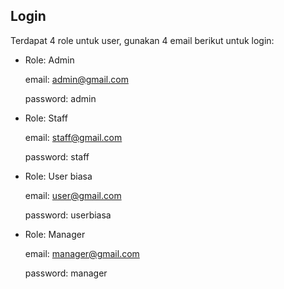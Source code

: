 ## Login

Terdapat 4 role untuk user, gunakan 4 email berikut untuk login:

-   Role: Admin

    email: admin@gmail.com

    password: admin

-   Role: Staff

    email: staff@gmail.com

    password: staff

-   Role: User biasa

    email: user@gmail.com

    password: userbiasa

-   Role: Manager

    email: manager@gmail.com

    password: manager
